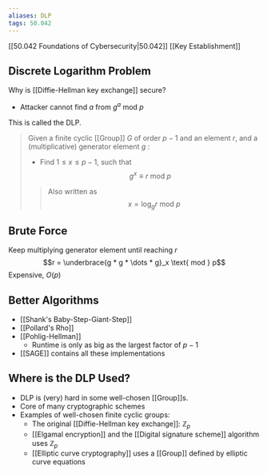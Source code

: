 ```yaml
---
aliases: DLP
tags: 50.042
---
```

[[50.042 Foundations of Cybersecurity|50.042]]
[[Key Establishment]]

## Discrete Logarithm Problem
Why is [[Diffie-Hellman key exchange]] secure?
- Attacker cannot find $a$ from $g^a \text{ mod }p$

This is called the DLP.
> Given a finite cyclic [[Group]] $G$ of order $p-1$ and an element $r$, and a (multiplicative) generator element $g$ :
> - Find $1 \leq x \leq p-1$, such that $$g^x \equiv r \text{ mod } p$$
> > Also written as
> > $$x = \log_gr \text{ mod } p$$

## Brute Force
Keep multiplying generator element until reaching $r$
$$r = \underbrace{g * g * \dots * g}_x \text{ mod } p$$
Expensive, $O(p)$

## Better Algorithms
- [[Shank's Baby-Step-Giant-Step]]
- [[Pollard's Rho]]
- [[Pohlig-Hellman]]
	- Runtime is only as big as the largest factor of $p-1$
- [[SAGE]] contains all these implementations

## Where is the DLP Used?
- DLP is (very) hard in some well-chosen [[Group]]s.
- Core of many cryptographic schemes
- Examples of well-chosen finite cyclic groups:
	- The original [[Diffie-Hellman key exchange]]: $\mathbb{Z}_p$
	- [[Elgamal encryption]] and the [[Digital signature scheme]] algorithm uses $\mathbb{Z}_p$
	- [[Elliptic curve cryptography]] uses a [[Group]] defined by elliptic curve equations
